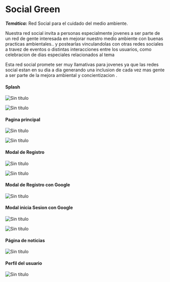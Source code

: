 # **Social Green**
***Temática:*** Red Social para el cuidado del medio ambiente.

Nuestra red social invita a personas especialmente jovenes a ser parte de un red de gente interesada en mejorar nuestro medio ambiente con buenas practicas ambientales.. y postearlas vinculandolas con otras redes sociales
a travez de eventos o distintas interacciones entre los usuarios, como celebracion de dias especiales relacionados al tema

Esta red social promete ser muy llamativas para jovenes ya que las redes social estan en su dia a dia
generando una inclusion de cada vez mas gente a ser parte de la mejora ambiental y concientizacion .

#### Splash

![Sin titulo](assets/docs/splash-desktop.png)

![Sin titulo](assets/docs/splash-movil.png)

#### Pagina principal

![Sin titulo](assets/docs/page-principal-desktop.png)

![Sin titulo](assets/docs/page-principal-movil.png)

#### Modal de Registro

![Sin titulo](assets/docs/modal-registrate-desktop.png)

![Sin titulo](assets/docs/modal-registrate-movil.png)

#### Modal de Registro con Google
![Sin titulo](assets/docs/inicia-sesion-google-desktop.PNG)


#### Modal inicia Sesion con Google

![Sin titulo](assets/docs/modal-inicia-sesion-desktop.png)

![Sin titulo](assets/docs/modal-inicia-sesion-movil.png)

#### Página de noticias

![Sin titulo](assets/docs/ventana-de-noticias.png)

#### Perfil del usuario
![Sin titulo](assets/docs/ventana-de-perfil.png)
